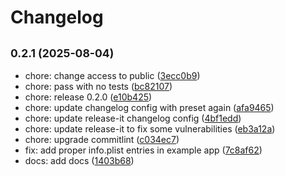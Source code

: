 # Changelog

## <small>0.2.1 (2025-08-04)</small>

* chore: change access to public ([3ecc0b9](https://github.com/inthepocket/react-native-service-discovery/commit/3ecc0b9))
* chore: pass with no tests ([bc82107](https://github.com/inthepocket/react-native-service-discovery/commit/bc82107))
* chore: release 0.2.0 ([e10b425](https://github.com/inthepocket/react-native-service-discovery/commit/e10b425))
* chore: update changelog config with preset again ([afa9465](https://github.com/inthepocket/react-native-service-discovery/commit/afa9465))
* chore: update release-it changelog config ([4bf1edd](https://github.com/inthepocket/react-native-service-discovery/commit/4bf1edd))
* chore: update release-it to fix some vulnerabilities ([eb3a12a](https://github.com/inthepocket/react-native-service-discovery/commit/eb3a12a))
* chore: upgrade commitlint ([c034ec7](https://github.com/inthepocket/react-native-service-discovery/commit/c034ec7))
* fix: add proper info.plist entries in example app ([7c8af62](https://github.com/inthepocket/react-native-service-discovery/commit/7c8af62))
* docs: add docs ([1403b68](https://github.com/inthepocket/react-native-service-discovery/commit/1403b68))

